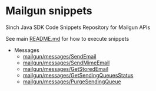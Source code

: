 # Mailgun snippets
Sinch Java SDK Code Snippets Repository for Mailgun APIs

See main [README.md](../../../../../README.md) for how to execute snippets

- Messages
  - [mailgun/messages/SendEmail](./messages/SendEmail.java)
  - [mailgun/messages/SendMimeEmail](./messages/SendMimeEmail.java)  
  - [mailgun/messages/GetStoredEmail](./messages/GetStoredEmail.java)
  - [mailgun/messages/GetSendingQueuesStatus](./messages/GetSendingQueuesStatus.java)
  - [mailgun/messages/PurgeSendingQueue](./messages/PurgeSendingQueue.java)
